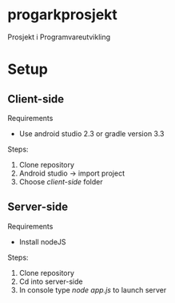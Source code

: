 # progarkprosjekt
Prosjekt i Programvareutvikling

# Setup
## Client-side
Requirements
* Use android studio 2.3 or gradle version 3.3

Steps:
1. Clone repository
2. Android studio -> import project
3. Choose _client-side_ folder 


## Server-side
Requirements
* Install nodeJS
  
Steps:
1. Clone repository
2. Cd into server-side
3. In console type _node app.js_ to launch server
